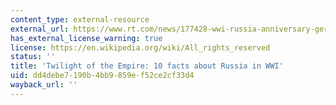 ```yaml
---
content_type: external-resource
external_url: https://www.rt.com/news/177428-wwi-russia-anniversary-germany/
has_external_license_warning: true
license: https://en.wikipedia.org/wiki/All_rights_reserved
status: ''
title: 'Twilight of the Empire: 10 facts about Russia in WWI'
uid: dd4debe7-190b-4bb9-859e-f52ce2cf33d4
wayback_url: ''
---
```

